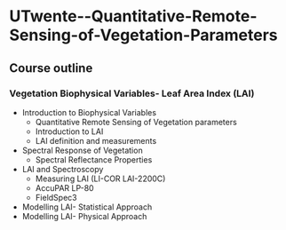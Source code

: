 # UTwente--Quantitative-Remote-Sensing-of-Vegetation-Parameters

## Course outline
### Vegetation Biophysical Variables- Leaf Area Index (LAI)
* Introduction to Biophysical Variables
  - Quantitative Remote Sensing of Vegetation parameters
  - Introduction to LAI
  - LAI definition and measurements 
* Spectral Response of Vegetation
  - Spectral Reflectance Properties
* LAI and Spectroscopy
  - Measuring LAI (LI-COR LAI-2200C)
  - AccuPAR LP-80
  - FieldSpec3
* Modelling LAI- Statistical Approach
* Modelling LAI- Physical Approach
